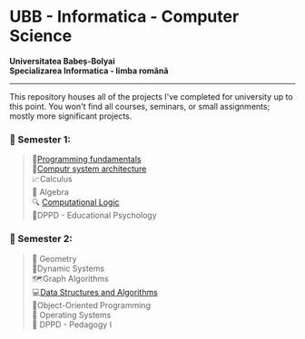 # UBB - Informatica - Computer Science
**Universitatea Babeș-Bolyai**  
**Specializarea Informatica - limba română**  

---

This repository houses all of the projects I've completed for university up to this point. You won't find all courses, seminars, or small assignments; mostly more significant projects.


### :file_folder: Semester 1: <br>
> :snake:[Programming fundamentals](semester%201/FP) <br>
> :electric_plug:[Computr system architecture](semester%201/ASC) <br>
> :chart_with_upwards_trend:Calculus <br>
> 📐 Algebra <br>
> 🔍 [Computational Logic](semester%201/LC) <br>
> :baby:DPPD - Educational Psychology

### :file_folder: Semester 2: <br>
> 📏 Geometry <br>
> :100:Dynamic Systems <br>
> :world_map:Graph Algorithms <br>
> :computer:[Data Structures and Algorithms](semester%202/ASC) <br>
> :mag_right:Object-Oriented Programming <br>
> 🐧 Operating Systems <br>
> 🧠 DPPD - Pedagogy I
